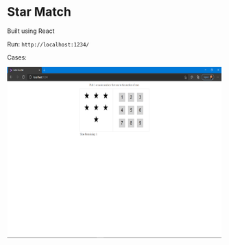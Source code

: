 # Star Match

Built using React

Run: `http://localhost:1234/`


Cases:

<img src= "Images/1.png" width="500" height ="400">
